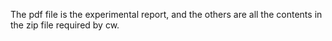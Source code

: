 The pdf file is the experimental report, and the others are all the contents in the zip file required by cw.
